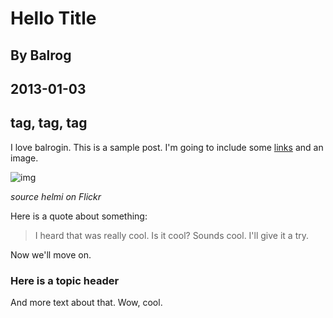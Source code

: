 # Hello Title
## By Balrog
## 2013-01-03
## tag, tag, tag

I love balrogin. This is a sample post. I'm going to include some [links](#) and an image.

![img](http://sibirskiy.com/yahoo_site_admin/assets/images/Deema_002.164170715.jpg)

_source helmi on Flickr_

Here is a quote about something:

> I heard that was really cool. Is it cool? Sounds cool. I'll give it a try.

Now we'll move on.

### Here is a topic header

And more text about that. Wow, cool.

